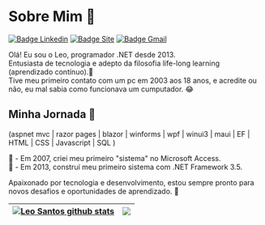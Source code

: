 # Sobre Mim 👨

[![Badge Linkedin](https://img.shields.io/badge/-LinkedIn-6362DD?style=flat-square&logo=Linkedin&logoColor=fff&link=https://www.linkedin.com/in/leomirsantos/)](https://www.linkedin.com/in/leomirsantos/)
[![Badge Site](https://img.shields.io/badge/-rocketplay.io-6362DD?style=flat-square&logo=apacherocketmq&logoColor=fff&link=https://rocketplay.io/)](https://rocketplay.io/)
[![Badge Gmail](https://img.shields.io/badge/-leojs.net%40gmail.com-6362DD?style=flat-square&logo=gmail&logoColor=fff&link=mailto:leojs.net@gmail.com)](mailto:leojs.net@gmail.com)

Olá! Eu sou o Leo, programador .NET desde 2013. <br>
Entusiasta de tecnologia e adepto da filosofia life-long learning (aprendizado contínuo).💪 <br>
Tive meu primeiro contato com um pc em 2003 aos 18 anos, e acredite ou não, eu mal sabia como funcionava um cumputador. 😂<br>

## Minha Jornada 🚀
(aspnet mvc | razor pages | blazor  | winforms | wpf | winui3 | maui | EF | HTML | CSS | Javascript | SQL ) 

👶 - Em 2007, criei meu primeiro "sistema" no Microsoft Access.<br>
👦 - Em 2013, construí meu primeiro sistema com .NET Framework 3.5.<br>

Apaixonado por tecnologia e desenvolvimento, estou sempre pronto para novos desafios e oportunidades de aprendizado. 👊

| <a href="https://github.com/anuraghazra/github-readme-stats"><img align="center" src="https://github-readme-stats.vercel.app/api?username=leojs-net&show_icons=true&include_all_commits=true&theme=buefy&hide_border=true" alt="Leo Santos github stats" /></a> | <a href="https://github.com/anuraghazra/github-readme-stats"><img align="center" src="https://github-readme-stats.vercel.app/api/top-langs/?username=leojs-net&layout=compact&theme=buefy&hide_border=true" /></a> |
| ------------- | ------------- |
